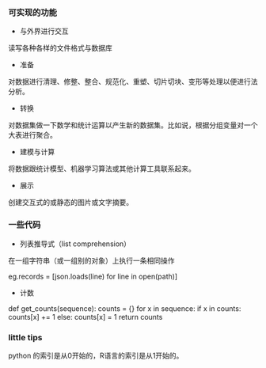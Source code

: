 ### 可实现的功能

- 与外界进行交互

读写各种各样的文件格式与数据库

- 准备

对数据进行清理、修整、整合、规范化、重塑、切片切块、变形等处理以便进行法分析。

- 转换

对数据集做一下数学和统计运算以产生新的数据集。比如说，根据分组变量对一个大表进行聚合。

- 建模与计算

将数据跟统计模型、机器学习算法或其他计算工具联系起来。

- 展示

创建交互式的或静态的图片或文字摘要。

### 一些代码

- 列表推导式（list comprehension）

在一组字符串（或一组别的对象）上执行一条相同操作

eg.records = [json.loads(line) for line in open(path)]

- 计数


def get_counts(sequence):
    counts = {}
    for x in sequence:
        if x in counts:
            counts[x] += 1
        else:
            counts[x] = 1
    return counts

### little tips

python 的索引是从0开始的，R语言的索引是从1开始的。

